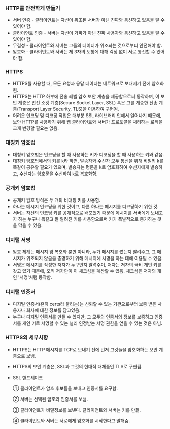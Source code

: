### HTTP를 안전하게 만들기

- 서버 인증 - 클라이언트는 자신이 위조된 서버가 아닌 진짜와 통신하고 있음을 알 수 있어야 함.
- 클라이언트 인증 - 서버는 자신이 가짜가 아닌 진짜 사용자와 통신하고 있음을 알 수 있어야 함.
- 무결성 - 클라이언트와 서버는 그들의 데이터가 위조되는 것으로부터 안전해야 함.
- 암호화 - 클라이언트와 서버는 제 3자의 도청에 대해 걱정 없이 서로 통신할 수 있어야 함.

### HTTPS

- HTTPS를 사용할 때, 모든 요청과 응답 데이터는 네트워크로 보내지기 전에 암호화됨.
- HTTPS는 HTTP 하부에 전송 레벨 암호 보안 계층을 제공함으로써 동작하며, 이 보안 계층은 안전 소켓 계층(Secure Socket Layer, SSL) 혹은 그를 계승한 전송 계층(Transport Layer Security, TLS)을 이용하여 구현됨.
- 어려운 인코딩 및 디코딩 작업은 대부분 SSL 라이브러리 안에서 일어나기 때문에, 보안 HTTP를 사용하기 위해 웹 클라이언트와 서버가 프로토콜을 처리하는 로직을 크게 변경할 필요는 없음.

### 대칭키 암호법

- 대칭키 암호법은 인코딩을 할 때 사용하는 키가 디코딩을 할 때 사용하는 키와 같음.
- 대칭키 암호법에서의 키를 k라 하면, 발송자와 수신자 모두 통신을 위해 비밀키 k를 똑같이 공유할 필요가 있으며, 발송자는 평문을 k로 암호화하여 수신자에게 발송하고, 수신자는 암호문을 수신하여 k로 복호화함.

### 공개키 암호법

- 공개키 암호 방식은 두 개의 비대칭 키를 사용함.
- 하나는 메시지 인코딩을 위한 것이고, 다른 하나는 메시지를 디코딩하기 위한 것.
- 서버는 자신의 인코딩 키를 공개적으로 배포했기 때문에 메시지를 서버에게 보내고자 하는 누구나 똑같고 잘 알려진 키를 사용함으로써 키가 폭발적으로 증가하는 것을 막을 수 있음.

### 디지털 서명

- 암호 체계는 메시지 암 복호화 뿐만 아니라, 누가 메시지를 썼는지 알려주고, 그 메시지가 위조되지 않음을 증명하기 위해 메시지에 서명을 하는 데에 이용될 수 있음.
- 서명은 메시지를 작성한 저자가 누구인지 알려주며, 저자는 저자의 극비 개인 키를 갖고 있기 때문에, 오직 저자만이 이 체크섬을 계산할 수 있음. 체크섬은 저자의 개인 '서명'처럼 동작함.

### 디지털 인증서

- 디지털 인증서(흔히 certs라 불리는)는 신뢰할 수 있는 기관으로부터 보증 받은 사용자나 회사에 대한 정보를 담고있음.
- 누구나 디지털 인증서를 만들 수 있지만, 그 모두의 인증서의 정보를 보증하고 인증서를 개인 키로 서명할 수 있는 널리 인정받는 서명 권한을 얻을 수 있는 것은 아님.

### HTTPS의 세부사항

- HTTPS는 HTTP 메시지를 TCP로 보내기 전에 먼저 그것들을 암호화하는 보안 계층으로 보냄.
- HTTPS의 보안 계층은, SSL과 그것의 현대적 대체품인 TLS로 구현됨.
- SSL 핸드셰이크
 
    ① 클라이언트가 암호 후보들을 보내고 인증서를 요구함.
    
    ② 서버는 선택된 암호와 인증서를 보냄.
    
    ③ 클라이언트가 비밀정보를 보낸다. 클라이언트와 서버는 키를 만듦.
    
    ④ 클라이언트와 서버는 서로에게 암호화를 시작한다고 말해줌.
